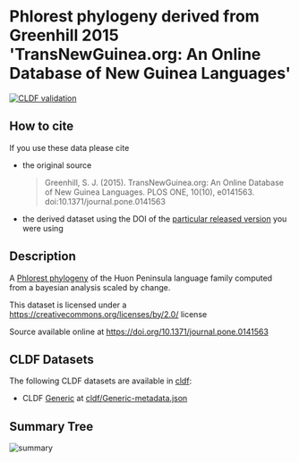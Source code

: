 # Phlorest phylogeny derived from Greenhill 2015 'TransNewGuinea.org: An Online Database of New Guinea Languages'

[![CLDF validation](https://github.com/phlorest/greenhill2015/workflows/CLDF-validation/badge.svg)](https://github.com/phlorest/greenhill2015/actions?query=workflow%3ACLDF-validation)

## How to cite

If you use these data please cite
- the original source
  > Greenhill, S. J. (2015). TransNewGuinea.org: An Online Database of New Guinea Languages. PLOS ONE, 10(10), e0141563. doi:10.1371/journal.pone.0141563
- the derived dataset using the DOI of the [particular released version](../../releases/) you were using

## Description

A [Phlorest phylogeny](https://github.com/phlorest) of the Huon Peninsula language family computed from a bayesian analysis scaled by change.


This dataset is licensed under a https://creativecommons.org/licenses/by/2.0/ license

Source available online at https://doi.org/10.1371/journal.pone.0141563


## CLDF Datasets

The following CLDF datasets are available in [cldf](cldf):

- CLDF [Generic](https://github.com/cldf/cldf/tree/master/modules/Generic) at [cldf/Generic-metadata.json](cldf/Generic-metadata.json)

## Summary Tree

![summary](https://raw.githubusercontent.com/phlorest/greenhill2015/main/summary_tree.svg)